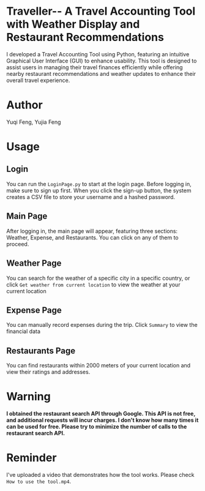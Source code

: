 # Traveller-- A Travel Accounting Tool with Weather Display and Restaurant Recommendations
I developed a Travel Accounting Tool using Python, featuring an intuitive Graphical User Interface (GUI) to enhance usability. This tool is designed to assist users in managing their travel finances efficiently while offering nearby restaurant recommendations and weather updates to enhance their overall travel experience.

# Author
Yuqi Feng, Yujia Feng

# Usage
## Login
You can run the `LoginPage.py` to start at the login page. Before logging in, make sure to sign up first. When you click the sign-up button, the system creates a CSV file to store your username and a hashed password.

## Main Page
After logging in, the main page will appear, featuring three sections: Weather, Expense, and Restaurants. You can click on any of them to proceed.

## Weather Page
You can search for the weather of a specific city in a specific country, or click `Get weather from current location` to view the weather at your current location

## Expense Page
You can manually record expenses during the trip. Click `Summary` to view the financial data

## Restaurants Page
You can find restaurants within 2000 meters of your current location and view their ratings and addresses.

# Warning
**I obtained the restaurant search API through Google. This API is not free, and additional requests will incur charges. I don't know how many times it can be used for free. Please try to minimize the number of calls to the restaurant search API.**

# Reminder
I've uploaded a video that demonstrates how the tool works. Please check `How to use the tool.mp4`.
